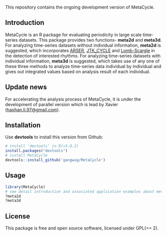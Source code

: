 This repository contains the ongoing development version of MetaCycle. 

## Introduction
MetaCycle is an R package for evaluating periodicity in large scale time-series datasets. This package provides two functions-
**meta2d** and **meta3d**. For analyzing time-series datasets without individual information, **meta2d** is suggested, 
which incorporates [ARSER](https://github.com/cauyrd/ARSER), [JTK_CYCLE](http://openwetware.org/wiki/HughesLab:JTK_Cycle) and
[Lomb-Scargle](http://research.stowers-institute.org/efg/2005/LombScargle/) in the detection of interested rhythms. For analyzing 
time-series datasets with individual information, **meta3d** is suggested, which takes use of any one of these three methods to 
analyze time-series data individual by individual and gives out integrated values based on analysis result of each individual.

## Update news
For accelerating the analysis process of MetaCycle, it is under the development of parallel version which is lead by Xavier (haohan.li.97@gmail.com). 

## Installation
Use **devtools** to install this version from Github:

```r
# install 'devtools' in R(>3.0.2)
install.packages("devtools")
# install MetaCycle
devtools::install_github('gangwug/MetaCycle')
```

## Usage
```r
library(MetaCycle)
# see detail introduction and associated application examples about meta2d or meta3d
?meta2d
?meta3d
```

## License
This package is free and open source software, licensed under GPL(>= 2).
